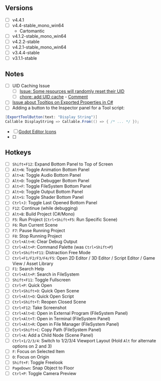 ## Versions
- [ ] v4.4.1
- [ ] v4.4-stable_mono_win64
	- Cartomantic
- [ ] v4.1.2-stable_mono_win64
- [ ] v4.2.2-stable
- [ ] v4.2.1-stable_mono_win64
- [ ] v3.4.4-stable
- [ ] v3.1.1-stable
## Notes
- [ ] UID Caching Issue
	- [ ] [Issue: Some resources will randomly reset their UID](https://github.com/godotengine/godot/issues/62258)
	- [ ] [chore: add UID cache](https://github.com/AlexInABox/grow-green/pull/237) - [Comment](https://github.com/godotengine/godot/issues/62258#issuecomment-2082956521)
- [ ] [Issue about Tooltips on Exported Properties in C#](https://github.com/godotengine/godot-proposals/issues/8269)
- [ ] Adding a button to the Inspector panel for a Tool script:
```csharp
[ExportToolButton(text: "Display String")]
Callable DisplayString => Callable.From(() => { /* ... */ });
```
- [ ] [Godot Editor Icons](https://godot-editor-icons.github.io/)
- [ ] 
## Hotkeys
- [ ] `Shift+F12`: Expand Bottom Panel to Top of Screen
- [ ] `Alt+N`: Toggle Animation Bottom Panel
- [ ] `Alt+A`: Toggle Audio Bottom Panel
- [ ] `Alt+D`: Toggle Debugger Bottom Panel
- [ ] `Alt+F`: Toggle FileSystem Bottom Panel
- [ ] `Alt+O`: Toggle Output Bottom Panel
- [ ] `Alt+S`: Toggle Shader Bottom Panel
- [ ] `Ctrl+J`: Toggle Last Opened Bottom Panel
- [ ] `F12`: Continue (while debugging)
- [ ] `Alt+B`: Build Project (C#/Mono)
- [ ] `F5`: Run Project (`Ctrl+Shift+F5`: Run Specific Scene)
- [ ] `F6`: Run Current Scene
- [ ] `F7`: Pause Running Project
- [ ] `F8`: Stop Running Project
- [ ] `Ctrl+Alt+K`: Clear Debug Output
- [ ] `Ctrl+Alt+P`: Command Palette (was `Ctrl+Shift+P`)
- [ ] `Ctrl+Shift+F11`: Distraction Free Mode
- [ ] `Ctrl+F1/F2/F3/F4/F5`: Open 2D Editor / 3D Editor / Script Editor / Game View / Asset Library
- [ ] `F1`: Search Help
- [ ] `Ctrl+Alt+P`: Search in FileSystem
- [ ] `Shift+F11`: Toggle Fullscreen
- [ ] `Ctrl+P`: Quick Open
- [ ] `Ctrl+Shift+O`: Quick Open Scene
- [ ] `Ctrl+Alt+O`: Quick Open Script
- [ ] `Ctrl+Shift+T`: Reopen Closed Scene
- [ ] `Ctrl+F12`: Take Screenshot
- [ ] `Ctrl+Alt+E`: Open in External Program (FileSystem Panel)
- [ ] `Ctrl+Alt+T`: Open in Terminal (FileSystem Panel)
- [ ] `Ctrl+Alt+R`: Open in File Manager (FileSystem Panel)
- [ ] `Ctrl+Shift+C`: Copy Path (FileSystem Panel)
- [ ] `Ctrl+A`: Add a Child Node (Scene Panel)
- [ ] `Ctrl+1/2/3/4`: Switch to 1/2/3/4 Viewport Layout (Hold `Alt` for alternate options on 2 and 3)
- [ ] `F`: Focus on Selected Item
- [ ] `O`: Focus on Origin
- [ ] `Shift+F`: Toggle Freelook
- [ ] `PageDown`: Snap Object to Floor
- [ ] `Ctrl+P`: Toggle Camera Preview